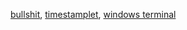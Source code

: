 <a href="./bullshit/">bullshit</a>,
<a href="./timestamplet/">timestamplet</a>,
<a href="./windows-terminal/">windows terminal</a>
